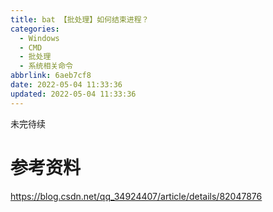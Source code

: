 ```yaml
---
title: bat 【批处理】如何结束进程？
categories:
  - Windows
  - CMD
  - 批处理
  - 系统相关命令
abbrlink: 6aeb7cf8
date: 2022-05-04 11:33:36
updated: 2022-05-04 11:33:36
---
```

未完待续
# 参考资料
https://blog.csdn.net/qq_34924407/article/details/82047876
